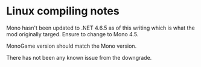 # Linux compiling notes

Mono hasn't been updated to .NET 4.6.5 as of this writing which is what the mod originally targed. Ensure to change to Mono 4.5.

MonoGame version should match the Mono version.

There has not been any known issue from the downgrade.
